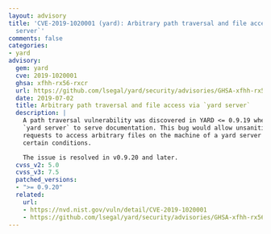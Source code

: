 ```yaml
---
layout: advisory
title: 'CVE-2019-1020001 (yard): Arbitrary path traversal and file access via `yard
  server`'
comments: false
categories:
- yard
advisory:
  gem: yard
  cve: 2019-1020001
  ghsa: xfhh-rx56-rxcr
  url: https://github.com/lsegal/yard/security/advisories/GHSA-xfhh-rx56-rxcr
  date: 2019-07-02
  title: Arbitrary path traversal and file access via `yard server`
  description: |
    A path traversal vulnerability was discovered in YARD <= 0.9.19 when using
    `yard server` to serve documentation. This bug would allow unsanitized HTTP
    requests to access arbitrary files on the machine of a yard server host under
    certain conditions.

    The issue is resolved in v0.9.20 and later.
  cvss_v2: 5.0
  cvss_v3: 7.5
  patched_versions:
  - ">= 0.9.20"
  related:
    url:
    - https://nvd.nist.gov/vuln/detail/CVE-2019-1020001
    - https://github.com/lsegal/yard/security/advisories/GHSA-xfhh-rx56-rxcr
---
```

